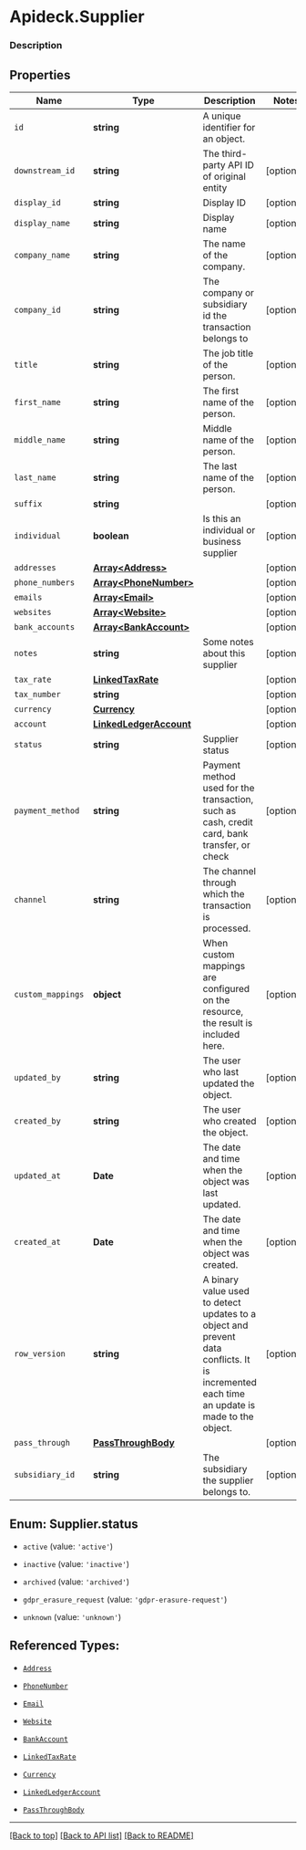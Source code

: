 # Apideck.Supplier

### Description

## Properties
Name | Type | Description | Notes
------------ | ------------- | ------------- | -------------
`id` | **string** | A unique identifier for an object. | 
`downstream_id` | **string** | The third-party API ID of original entity | [optional] 
`display_id` | **string** | Display ID | [optional] 
`display_name` | **string** | Display name | [optional] 
`company_name` | **string** | The name of the company. | [optional] 
`company_id` | **string** | The company or subsidiary id the transaction belongs to | [optional] 
`title` | **string** | The job title of the person. | [optional] 
`first_name` | **string** | The first name of the person. | [optional] 
`middle_name` | **string** | Middle name of the person. | [optional] 
`last_name` | **string** | The last name of the person. | [optional] 
`suffix` | **string** |  | [optional] 
`individual` | **boolean** | Is this an individual or business supplier | [optional] 
`addresses` | [**Array&lt;Address&gt;**](Address.md) |  | [optional] 
`phone_numbers` | [**Array&lt;PhoneNumber&gt;**](PhoneNumber.md) |  | [optional] 
`emails` | [**Array&lt;Email&gt;**](Email.md) |  | [optional] 
`websites` | [**Array&lt;Website&gt;**](Website.md) |  | [optional] 
`bank_accounts` | [**Array&lt;BankAccount&gt;**](BankAccount.md) |  | [optional] 
`notes` | **string** | Some notes about this supplier | [optional] 
`tax_rate` | [**LinkedTaxRate**](LinkedTaxRate.md) |  | [optional] 
`tax_number` | **string** |  | [optional] 
`currency` | [**Currency**](Currency.md) |  | [optional] 
`account` | [**LinkedLedgerAccount**](LinkedLedgerAccount.md) |  | [optional] 
`status` | **string** | Supplier status | [optional] 
`payment_method` | **string** | Payment method used for the transaction, such as cash, credit card, bank transfer, or check | [optional] 
`channel` | **string** | The channel through which the transaction is processed. | [optional] 
`custom_mappings` | **object** | When custom mappings are configured on the resource, the result is included here. | [optional] 
`updated_by` | **string** | The user who last updated the object. | [optional] 
`created_by` | **string** | The user who created the object. | [optional] 
`updated_at` | **Date** | The date and time when the object was last updated. | [optional] 
`created_at` | **Date** | The date and time when the object was created. | [optional] 
`row_version` | **string** | A binary value used to detect updates to a object and prevent data conflicts. It is incremented each time an update is made to the object. | [optional] 
`pass_through` | [**PassThroughBody**](PassThroughBody.md) |  | [optional] 
`subsidiary_id` | **string** | The subsidiary the supplier belongs to. | [optional] 





<a name="SupplierStatus"></a>
## Enum: Supplier.status


* `active` (value: `'active'`)

* `inactive` (value: `'inactive'`)

* `archived` (value: `'archived'`)

* `gdpr_erasure_request` (value: `'gdpr-erasure-request'`)

* `unknown` (value: `'unknown'`)




## Referenced Types:












* [`Address`](Address.md)
* [`PhoneNumber`](PhoneNumber.md)
* [`Email`](Email.md)
* [`Website`](Website.md)
* [`BankAccount`](BankAccount.md)

* [`LinkedTaxRate`](LinkedTaxRate.md)

* [`Currency`](Currency.md)
* [`LinkedLedgerAccount`](LinkedLedgerAccount.md)









* [`PassThroughBody`](PassThroughBody.md)


---

[[Back to top]](#) [[Back to API list]](../../../../README.md#documentation-for-api-endpoints) [[Back to README]](../../../../README.md)


